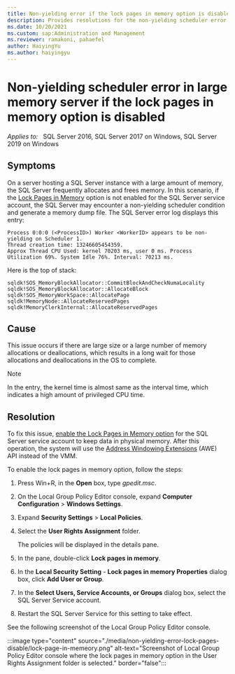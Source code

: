 ```yaml
---
title: Non-yielding error if the lock pages in memory option is disabled
description: Provides resolutions for the non-yielding scheduler error that occurs in large memory server if the lock pages in memory option is disabled.
ms.date: 10/20/2021
ms.custom: sap:Administration and Management
ms.reviewer: ramakoni, pahaefel
author: HaiyingYu
ms.author: haiyingyu
---
```

# Non-yielding scheduler error in large memory server if the lock pages in memory option is disabled

_Applies to:_ &nbsp; SQL Server 2016, SQL Server 2017 on Windows, SQL Server 2019 on Windows

## Symptoms

On a server hosting a SQL Server instance with a large amount of memory, the SQL Server frequently allocates and frees memory. In this scenario, if the [Lock Pages in Memory](/sql/database-engine/configure-windows/server-memory-server-configuration-options#lock-pages-in-memory-lpim) option is not enabled for the SQL Server service account, the SQL Server may encounter a non-yielding scheduler condition and generate a memory dump file. The SQL Server error log displays this entry:

```output
Process 0:0:0 (<ProcessID>) Worker <WorkerID> appears to be non-yielding on Scheduler 1. 
Thread creation time: 13246605454359. 
Approx Thread CPU Used: kernel 70203 ms, user 0 ms. Process Utilization 69%. System Idle 76%. Interval: 70213 ms.
```

Here is the top of stack:

```output
sqldk!SOS_MemoryBlockAllocator::CommitBlockAndCheckNumaLocality
sqldk!SOS_MemoryBlockAllocator::AllocateBlock
sqldk!SOS_MemoryWorkSpace::AllocatePage
sqldk!MemoryNode::AllocateReservedPages
sqldk!MemoryClerkInternal::AllocateReservedPages
```

## Cause

This issue occurs if there are large size or a large number of memory allocations or deallocations, which results in a long wait for those allocations and deallocations in the OS to complete.

> [!NOTE]
> In the entry, the kernel time is almost same as the interval time, which indicates a high amount of privileged CPU time.

## Resolution

To fix this issue, [enable the Lock Pages in Memory option](/sql/database-engine/configure-windows/enable-the-lock-pages-in-memory-option-windows) for the SQL Server service account to keep data in physical memory. After this operation, the system will use the [Address Windowing Extensions](/windows/win32/memory/address-windowing-extensions) (AWE) API instead of the VMM.

To enable the lock pages in memory option, follow the steps:

1. Press Win+R, in the **Open** box, type *gpedit.msc*.
1. On the Local Group Policy Editor console, expand **Computer Configuration** > **Windows Settings**.
1. Expand **Security Settings** > **Local Policies**.
1. Select the **User Rights Assignment** folder.

    The policies will be displayed in the details pane.
1. In the pane, double-click **Lock pages in memory**.
1. In the **Local Security Setting** - **Lock pages in memory Properties** dialog box, click **Add User or Group**.
1. In the **Select Users, Service Accounts, or Groups** dialog box, select the SQL Server Service account.
1. Restart the SQL Server Service for this setting to take effect.

See the following screenshot of the Local Group Policy Editor console.

:::image type="content" source="./media/non-yielding-error-lock-pages-disable/lock-page-in-memeory.png" alt-text="Screenshot of Local Group Policy Editor console where the lock pages in memory option in the User Rights Assignment folder is selected." border="false":::
